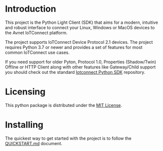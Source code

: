 # Introduction
This project is the Python Light Client (SDK)
that aims for a modern, intuitive and robust interface to connect your
Linux, Windows or MacOS devices to the Avnet IoTConnect platform.

The project supports IoTConnect Device Protocol 2.1 devices. 
The project requires Python 3.7 or newer and provides
a set of features for most common IoTConnect use cases.

If you need support for older Pyton, Protocol 1.0, Properties (Shadow/Twin)
Offline or HTTP Client along with other features like Gateway/Child support
you should check out the standard
[Iotconnect Python SDK](https://github.com/avnet-iotconnect/iotc-python-sdk) repository.

# Licensing

This python package is distributed under the [MIT License](LICENSE.md).

# Installing

The quickest way to get started with the project is to follow the [QUICKSTART.md](QUICKSTART.md) document.

